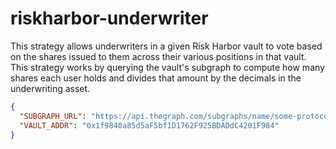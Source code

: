 # riskharbor-underwriter

This strategy allows underwriters in a given Risk Harbor vault to vote based on the shares issued to them across their various positions in that vault. This strategy works by querying the vault's subgraph to compute how many shares each user holds and divides that amount by the decimals in the underwriting asset.

```json
{
  "SUBGRAPH_URL": "https://api.thegraph.com/subgraphs/name/some-protocol/v1-protocol",
  "VAULT_ADDR": "0x1f9840a85d5aF5bf1D1762F925BDADdC4201F984"
}
```

